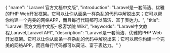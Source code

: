 {
    "name": "Laravel 官方文档中文版",
    "introduction": "Laravel是一套简洁、优雅的PHP Web开发框架。它可以让你从面条一样杂乱的代码中解脱出来；它可以帮你构建一个完美的网络APP，而且每行代码都可以简洁、富于表达力。",
    "title": "Laravel 官方文档中文版- 极客学院 Wiki",
    "keywords": "Laravel中文教程,Laravel,Laravel API",
    "description": "Laravel是一套简洁、优雅的PHP Web开发框架。它可以让你从面条一样杂乱的代码中解脱出来；它可以帮你构建一个完美的网络APP，而且每行代码都可以简洁、富于表达力。"
}

